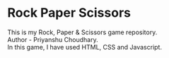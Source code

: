 # Rock Paper Scissors
This is my Rock, Paper & Scissors game repository.
<br>
Author - Priyanshu Choudhary.
<br>
In this game, I have used HTML, CSS and Javascript.
